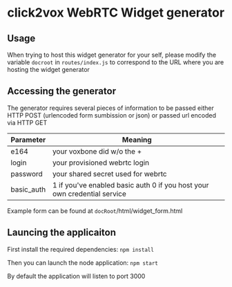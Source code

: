 # click2vox WebRTC Widget generator


## Usage

When trying to host this widget generator for your self, please modify the variable `docroot` in `routes/index.js` to correspond to the URL where you are hosting the widget generator

## Accessing the generator

The generator requires several pieces of information to be passed either HTTP POST  (urlencoded form sumbission or json) or passed url encoded via HTTP GET

Parameter | Meaning
----------|--------
e164      | your voxbone did w/o the +
login     | your provisioned webrtc login
password  | your shared secret used for webrtc
basic_auth| 1 if you've enabled basic auth 0 if you host your own credential service

Example form can be found at `docRoot`/html/widget_form.html


## Launcing the applicaiton
First install the required dependencies:
`npm install`


Then you can launch the node application:
`npm start`

By default the application will listen to port 3000
